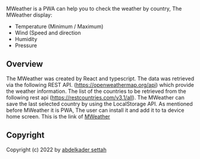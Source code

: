 MWeather is a PWA can help you to check the weather by country, The MWeather display:

- Temperature (Minimum / Maximum)
- Wind (Speed and direction
- Humidity
- Pressure

## Overview

The MWeather was created by React and typescript.
The data was retrieved via the following REST API. (https://openweathermap.org/api) which provide the weather information.
The list of the countries to be retrieved from the following rest api (https://restcountries.com/v3.1/all).
The MWeather can save the last selected country by using the LocalStorage API.
As mentioned before MWeather it is PWA, The user can install it and add it to ta device home screen.
This is the link of [MWeather](https://mweather-pwa.netlify.app/)

## Copyright

Copyright (c) 2022 by [abdelkader settah](https://github.com/abdelkadersettah)

